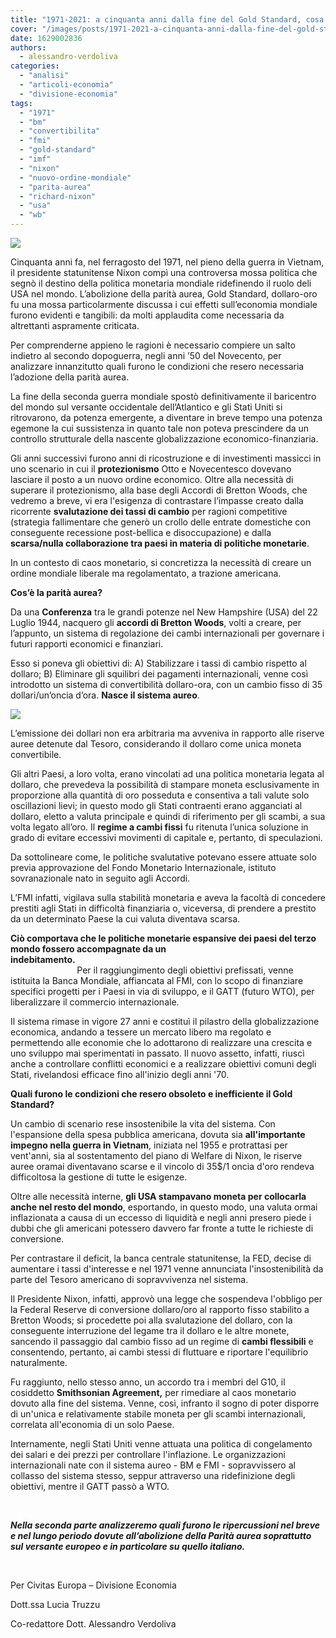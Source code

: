```yaml
---
title: "1971-2021: a cinquanta anni dalla fine del Gold Standard, cosa è cambiato? Parte 1"
cover: "/images/posts/1971-2021-a-cinquanta-anni-dalla-fine-del-gold-standard-cosa-e-cambiato-parte-i.jpg"
date: 1629002836
authors:
  - alessandro-verdoliva
categories: 
  - "analisi"
  - "articoli-economia"
  - "divisione-economia"
tags: 
  - "1971"
  - "bm"
  - "convertibilita"
  - "fmi"
  - "gold-standard"
  - "imf"
  - "nixon"
  - "nuovo-ordine-mondiale"
  - "parita-aurea"
  - "richard-nixon"
  - "usa"
  - "wb"
---
```


![](https://civitaseuropadoteu.wordpress.com/wp-content/uploads/2024/04/b2d7f-original.jpg?w=300&h=169)

Cinquanta anni fa, nel ferragosto del 1971, nel pieno della guerra in Vietnam, il presidente statunitense Nixon compì una controversa mossa politica che segnò il destino della politica monetaria mondiale ridefinendo il ruolo deli USA nel mondo. L’abolizione della parità aurea, Gold Standard, dollaro-oro fu una mossa particolarmente discussa i cui effetti sull’economia mondiale furono evidenti e tangibili: da molti applaudita come necessaria da altrettanti aspramente criticata.

Per comprenderne appieno le ragioni è necessario compiere un salto indietro al secondo dopoguerra, negli anni ’50 del Novecento, per analizzare innanzitutto quali furono le condizioni che resero necessaria l’adozione della parità aurea.

La fine della seconda guerra mondiale spostò definitivamente il baricentro del mondo sul versante occidentale dell’Atlantico e gli Stati Uniti si ritrovarono, da potenza emergente, a diventare in breve tempo una potenza egemone la cui sussistenza in quanto tale non poteva prescindere da un controllo strutturale della nascente globalizzazione economico-finanziaria.

Gli anni successivi furono anni di ricostruzione e di investimenti massicci in uno scenario in cui il **protezionismo** Otto e Novecentesco dovevano lasciare il posto a un nuovo ordine economico. Oltre alla necessità di superare il protezionismo, alla base degli Accordi di Bretton Woods, che vedremo a breve, vi era l'esigenza di contrastare l’impasse creato dalla ricorrente **svalutazione dei tassi di cambio** per ragioni competitive (strategia fallimentare che generò un crollo delle entrate domestiche con conseguente recessione post-bellica e disoccupazione) e dalla **scarsa/nulla collaborazione tra paesi in materia di politiche monetarie**.

In un contesto di caos monetario, si concretizza la necessità di creare un ordine mondiale liberale ma regolamentato, a trazione americana.

**Cos’è la parità aurea?**

Da una **Conferenza** tra le grandi potenze nel New Hampshire (USA) del 22 Luglio 1944, nacquero gli **accordi di Bretton Woods**, volti a creare, per l’appunto, un sistema di regolazione dei cambi internazionali per governare i futuri rapporti economici e finanziari.

Esso si poneva gli obiettivi di: A) Stabilizzare i tassi di cambio rispetto al dollaro; B) Eliminare gli squilibri dei pagamenti internazionali, venne così introdotto un sistema di convertibilità dollaro-ora, con un cambio fisso di 35 dollari/un’oncia d’ora. **Nasce il sistema aureo**.

![](https://civitaseuropadoteu.wordpress.com/wp-content/uploads/2024/04/e5687-nixon1.jpg?w=300&h=125)

L’emissione dei dollari non era arbitraria ma avveniva in rapporto alle riserve auree detenute dal Tesoro, considerando il dollaro come unica moneta convertibile.

Gli altri Paesi, a loro volta, erano vincolati ad una politica monetaria legata al dollaro, che prevedeva la possibilità di stampare moneta esclusivamente in proporzione alla quantità di oro posseduta e consentiva a tali valute solo oscillazioni lievi; in questo modo gli Stati contraenti erano agganciati al dollaro, eletto a valuta principale e quindi di riferimento per gli scambi, a sua volta legato all’oro. Il **regime a cambi fissi** fu ritenuta l’unica soluzione in grado di evitare eccessivi movimenti di capitale e, pertanto, di speculazioni.

Da sottolineare come, le politiche svalutative potevano essere attuate solo previa approvazione del Fondo Monetario Internazionale, istituto sovranazionale nato in seguito agli Accordi.

L’FMI infatti, vigilava sulla stabilità monetaria e aveva la facoltà di concedere prestiti agli Stati in difficoltà finanziaria o, viceversa, di prendere a prestito da un determinato Paese la cui valuta diventava scarsa.

**Ciò comportava che le politiche monetarie espansive dei paesi del terzo mondo fossero accompagnate da un indebitamento.**                                                                                                                                Per il raggiungimento degli obiettivi prefissati, venne istituita la Banca Mondiale, affiancata al FMI, con lo scopo di finanziare specifici progetti per i Paesi in via di sviluppo, e il GATT (futuro WTO), per liberalizzare il commercio internazionale.

Il sistema rimase in vigore 27 anni e costituì il pilastro della globalizzazione economica, andando a tessere un mercato libero ma regolato e permettendo alle economie che lo adottarono di realizzare una crescita e uno sviluppo mai sperimentati in passato. Il nuovo assetto, infatti, riuscì anche a controllare conflitti economici e a realizzare obiettivi comuni degli Stati, rivelandosi efficace fino all'inizio degli anni '70.

**Quali furono le condizioni che resero obsoleto e inefficiente il Gold Standard?**

Un cambio di scenario rese insostenibile la vita del sistema. Con l'espansione della spesa pubblica americana, dovuta sia **all'importante impegno nella guerra in Vietnam**, iniziata nel 1955 e protrattasi per vent'anni, sia al sostentamento del piano di Welfare di Nixon, le riserve auree oramai diventavano scarse e il vincolo di 35$/1 oncia d'oro rendeva difficoltosa la gestione di tutte le esigenze.

Oltre alle necessità interne, **gli USA stampavano moneta per collocarla anche nel resto del mondo**, esportando, in questo modo, una valuta ormai inflazionata a causa di un eccesso di liquidità e negli anni presero piede i dubbi che gli americani potessero davvero far fronte a tutte le richieste di conversione.

Per contrastare il deficit, la banca centrale statunitense, la FED, decise di aumentare i tassi d'interesse e nel 1971 venne annunciata l'insostenibilità da parte del Tesoro americano di sopravvivenza nel sistema.

Il Presidente Nixon, infatti, approvò una legge che sospendeva l'obbligo per la Federal Reserve di conversione dollaro/oro al rapporto fisso stabilito a Bretton Woods; si procedette poi alla svalutazione del dollaro, con la conseguente interruzione del legame tra il dollaro e le altre monete, sancendo il passaggio dal cambio fisso ad un regime di **cambi flessibili** e consentendo, pertanto, ai cambi stessi di fluttuare e riportare l'equilibrio naturalmente.

Fu raggiunto, nello stesso anno, un accordo tra i membri del G10, il cosiddetto **Smithsonian Agreement,** per rimediare al caos monetario dovuto alla fine del sistema. Venne, così, infranto il sogno di poter disporre di un'unica e relativamente stabile moneta per gli scambi internazionali, correlata all'economia di un solo Paese.

Internamente, negli Stati Uniti venne attuata una politica di congelamento dei salari e dei prezzi per controllare l'inflazione. Le organizzazioni internazionali nate con il sistema aureo - BM e FMI - sopravvissero al collasso del sistema stesso, seppur attraverso una ridefinizione degli obiettivi, mentre il GATT passò a WTO.

 

**_Nella seconda parte analizzeremo quali furono le ripercussioni nel breve e nel lungo periodo dovute all’abolizione della Parità aurea soprattutto sul versante europeo e in particolare su quello italiano._**

 

Per Civitas Europa – Divisione Economia

Dott.ssa Lucia Truzzu

Co-redattore Dott. Alessandro Verdoliva
